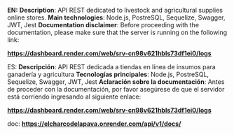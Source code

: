 **EN:** 
**Description**: API REST dedicated to livestock and agricultural supplies online stores.
**Main technologies**: Node.js, PostreSQL, Sequelize, Swagger, JWT, Jest
**Documentation disclaimer**: Before proceeding with the documentation, please make sure that the server is running on the following link:

**https://dashboard.render.com/web/srv-cn98v621hbls73df1ei0/logs**

ES: 
**Descripción**: API REST dedicada a tiendas en línea de insumos para ganadería y agricultura
**Tecnologías principales**: Node.js, PostreSQL, Sequelize, Swagger, JWT, Jest
**Aclaración sobre la documentación**: Antes de proceder con la documentación, por favor asegúrese de que el servidor está corriendo ingresando al siguiente enlace:

**https://dashboard.render.com/web/srv-cn98v621hbls73df1ei0/logs**


doc: **https://elcharcodelapava.onrender.com/api/v1/docs/**
